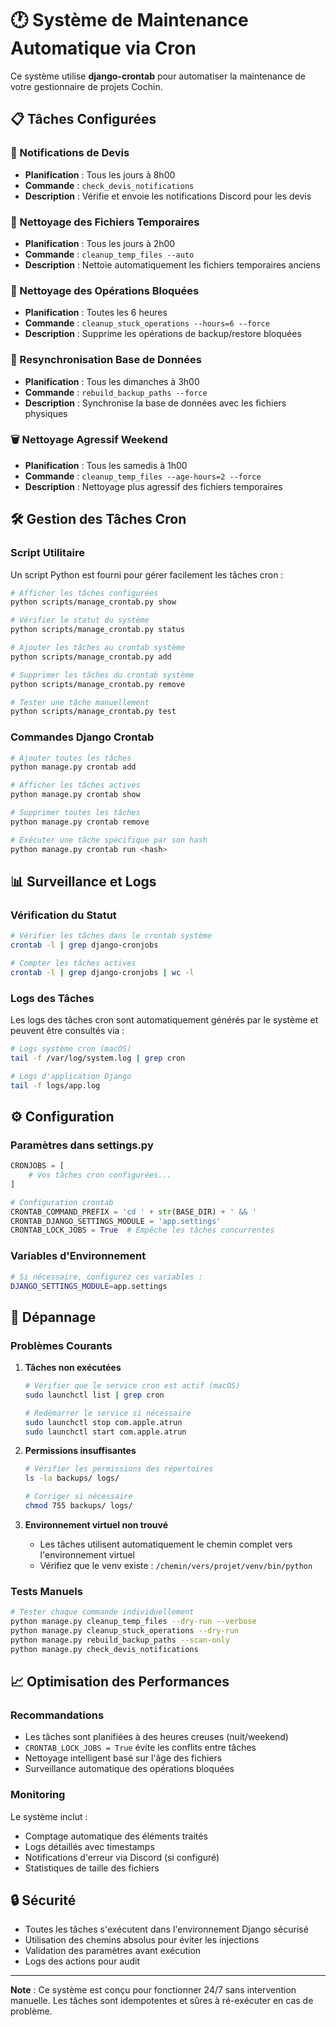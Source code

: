 # 🕐 Système de Maintenance Automatique via Cron

Ce système utilise **django-crontab** pour automatiser la maintenance de votre gestionnaire de projets Cochin.

## 📋 Tâches Configurées

### 🔔 Notifications de Devis
- **Planification** : Tous les jours à 8h00
- **Commande** : `check_devis_notifications`
- **Description** : Vérifie et envoie les notifications Discord pour les devis

### 🧹 Nettoyage des Fichiers Temporaires
- **Planification** : Tous les jours à 2h00
- **Commande** : `cleanup_temp_files --auto`
- **Description** : Nettoie automatiquement les fichiers temporaires anciens

### 🔧 Nettoyage des Opérations Bloquées
- **Planification** : Toutes les 6 heures
- **Commande** : `cleanup_stuck_operations --hours=6 --force`
- **Description** : Supprime les opérations de backup/restore bloquées

### 🔄 Resynchronisation Base de Données
- **Planification** : Tous les dimanches à 3h00
- **Commande** : `rebuild_backup_paths --force`
- **Description** : Synchronise la base de données avec les fichiers physiques

### 🗑️ Nettoyage Agressif Weekend
- **Planification** : Tous les samedis à 1h00
- **Commande** : `cleanup_temp_files --age-hours=2 --force`
- **Description** : Nettoyage plus agressif des fichiers temporaires

## 🛠️ Gestion des Tâches Cron

### Script Utilitaire
Un script Python est fourni pour gérer facilement les tâches cron :

```bash
# Afficher les tâches configurées
python scripts/manage_crontab.py show

# Vérifier le statut du système
python scripts/manage_crontab.py status

# Ajouter les tâches au crontab système
python scripts/manage_crontab.py add

# Supprimer les tâches du crontab système
python scripts/manage_crontab.py remove

# Tester une tâche manuellement
python scripts/manage_crontab.py test
```

### Commandes Django Crontab

```bash
# Ajouter toutes les tâches
python manage.py crontab add

# Afficher les tâches actives
python manage.py crontab show

# Supprimer toutes les tâches
python manage.py crontab remove

# Exécuter une tâche spécifique par son hash
python manage.py crontab run <hash>
```

## 📊 Surveillance et Logs

### Vérification du Statut
```bash
# Vérifier les tâches dans le crontab système
crontab -l | grep django-cronjobs

# Compter les tâches actives
crontab -l | grep django-cronjobs | wc -l
```

### Logs des Tâches
Les logs des tâches cron sont automatiquement générés par le système et peuvent être consultés via :

```bash
# Logs système cron (macOS)
tail -f /var/log/system.log | grep cron

# Logs d'application Django
tail -f logs/app.log
```

## ⚙️ Configuration

### Paramètres dans settings.py
```python
CRONJOBS = [
    # Vos tâches cron configurées...
]

# Configuration crontab
CRONTAB_COMMAND_PREFIX = 'cd ' + str(BASE_DIR) + ' && '
CRONTAB_DJANGO_SETTINGS_MODULE = 'app.settings'
CRONTAB_LOCK_JOBS = True  # Empêche les tâches concurrentes
```

### Variables d'Environnement
```bash
# Si nécessaire, configurez ces variables :
DJANGO_SETTINGS_MODULE=app.settings
```

## 🚨 Dépannage

### Problèmes Courants

1. **Tâches non exécutées**
   ```bash
   # Vérifier que le service cron est actif (macOS)
   sudo launchctl list | grep cron
   
   # Redémarrer le service si nécessaire
   sudo launchctl stop com.apple.atrun
   sudo launchctl start com.apple.atrun
   ```

2. **Permissions insuffisantes**
   ```bash
   # Vérifier les permissions des répertoires
   ls -la backups/ logs/
   
   # Corriger si nécessaire
   chmod 755 backups/ logs/
   ```

3. **Environnement virtuel non trouvé**
   - Les tâches utilisent automatiquement le chemin complet vers l'environnement virtuel
   - Vérifiez que le venv existe : `/chemin/vers/projet/venv/bin/python`

### Tests Manuels

```bash
# Tester chaque commande individuellement
python manage.py cleanup_temp_files --dry-run --verbose
python manage.py cleanup_stuck_operations --dry-run
python manage.py rebuild_backup_paths --scan-only
python manage.py check_devis_notifications
```

## 📈 Optimisation des Performances

### Recommandations
- Les tâches sont planifiées à des heures creuses (nuit/weekend)
- `CRONTAB_LOCK_JOBS = True` évite les conflits entre tâches
- Nettoyage intelligent basé sur l'âge des fichiers
- Surveillance automatique des opérations bloquées

### Monitoring
Le système inclut :
- Comptage automatique des éléments traités
- Logs détaillés avec timestamps
- Notifications d'erreur via Discord (si configuré)
- Statistiques de taille des fichiers

## 🔒 Sécurité

- Toutes les tâches s'exécutent dans l'environnement Django sécurisé
- Utilisation des chemins absolus pour éviter les injections
- Validation des paramètres avant exécution
- Logs des actions pour audit

---

**Note** : Ce système est conçu pour fonctionner 24/7 sans intervention manuelle. Les tâches sont idempotentes et sûres à ré-exécuter en cas de problème. 